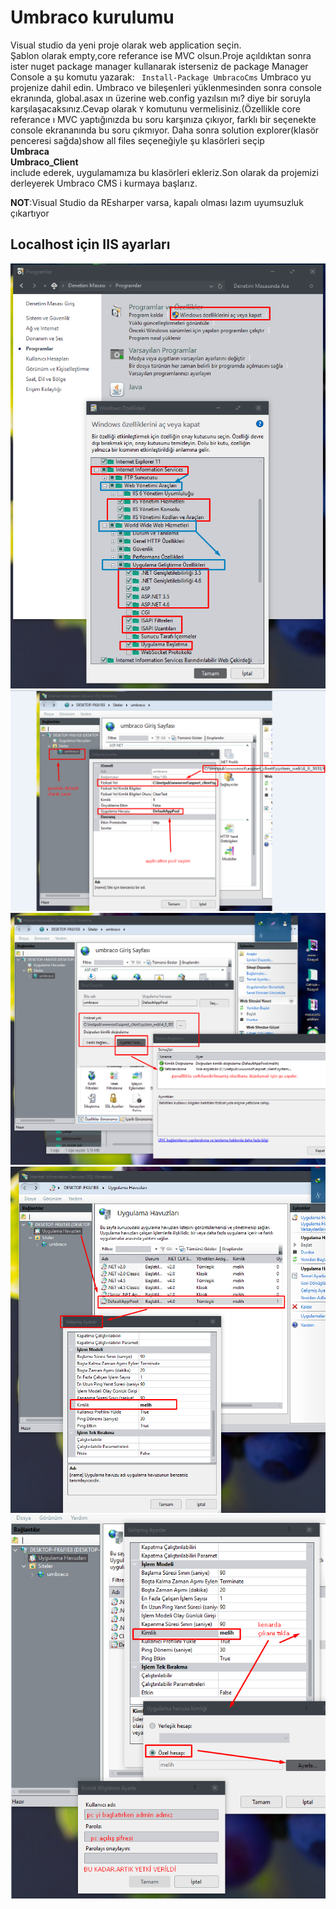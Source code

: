 # Umbraco kurulumu
Visual studio da yeni proje olarak web application seçin.<br>
Şablon olarak empty,core referance ise MVC olsun.Proje açıldıktan sonra ister nuget package manager kullanarak isterseniz de package Manager
Console a şu komutu yazarak: ``` Install-Package UmbracoCms``` Umbraco yu projenize dahil edin.
Umbraco ve bileşenleri yüklenmesinden sonra console ekranında, global.asax ın üzerine web.config yazılsın mı? diye bir soruyla karşılaşacaksınız.Cevap olarak ```Y``` komutunu vermelisiniz.(Özellikle core referance ı MVC yaptığınızda bu soru karşınıza çıkıyor, farklı bir seçenekte console ekrananında bu soru çıkmıyor. Daha sonra solution explorer(klasör penceresi sağda)show all files seçeneğiyle
şu klasörleri seçip<br>
**Umbraca**<br>
**Umbraco_Client**<br>
include ederek, uygulamamıza bu klasörleri ekleriz.Son olarak da projemizi derleyerek Umbraco CMS i kurmaya başlarız.

**NOT**:Visual Studio da REsharper varsa, kapalı olması lazım uyumsuzluk çıkartıyor<br>

## **Localhost için IIS ayarları**<br>
![1](https://raw.githubusercontent.com/melihs/Umbraco_CMS_ASP.NET-MVC/master/IIS_ayarlari(localhost_icin)/1.png)
![2](https://raw.githubusercontent.com/melihs/Umbraco_CMS_ASP.NET-MVC/master/IIS_ayarlari(localhost_icin)/2.png)
![3](https://raw.githubusercontent.com/melihs/Umbraco_CMS_ASP.NET-MVC/master/IIS_ayarlari(localhost_icin)/3.png)
![4](https://raw.githubusercontent.com/melihs/Umbraco_CMS_ASP.NET-MVC/master/IIS_ayarlari(localhost_icin)/4.png)
![5](https://raw.githubusercontent.com/melihs/Umbraco_CMS_ASP.NET-MVC/master/IIS_ayarlari(localhost_icin)/5.png)
